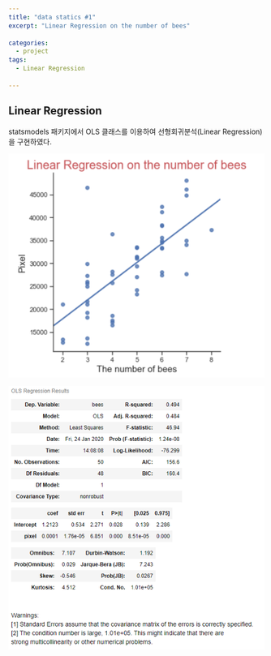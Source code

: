 ```yaml
---
title: "data statics #1"
excerpt: "Linear Regression on the number of bees"

categories:
  - project
tags:
  - Linear Regression

---
```


## Linear Regression
statsmodels 패키지에서 OLS 클래스를 이용하여 선형회귀분석(Linear Regression)을 구현하였다.



![](https://raw.githubusercontent.com/beeot/beeot.github.io/master/_docs/project/linear_reg_graph.PNG)





![](https://raw.githubusercontent.com/beeot/beeot.github.io/master/_docs/project/linear_reg_result.PNG)
